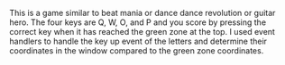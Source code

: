 This is a game similar to beat mania or dance dance revolution or guitar hero. The four keys are Q, W, O, and P and you score by pressing the correct key when it has reached the green zone at the top. I used event handlers to handle the key up event of the letters and determine their coordinates in the window compared to the green zone coordinates.
